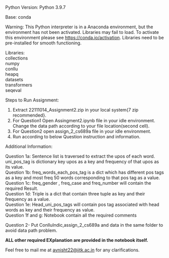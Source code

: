 Python Version: Python 3.9.7 

Base: conda

Warning:
This Python interpreter is in a Anaconda environment, but the environment has not been activated.
Libraries may fail to load.  To activate this environment please see https://conda.io/activation.
Libraries need to be pre-installed for smooth functioning.

Libraries: </br>
collections </br>
numpy </br>
conllu </br>
heapq </br>
datasets  </br>
transformers </br>
seqeval </br>

Steps to Run Assignment:
1. Extract 22111014_Assignment2.zip in your local system{7 zip recommended}.
2. For Question1 Open Assingment2.ipynb file in your idle environment. Change the data path according to your file location(second cell).
3. For Question2 open assign_2_cs689a file in your idle environment. 
4. Run according to below Question instruction and information.

Additional Information:

Question 1a: Sentence list is traversed to extract the upos of each word. uni_pos_tag is dictionary key upos as a key and frequency of that upos as its value. </br>
Question 1b: freq_words_each_pos_tag is a dict which has different pos tags as a key and most freq 50 words corresponding to that pos tag as a value. </br>
Question 1c: freq_gender , freq_case and freq_number will contain the required Result. </br>
Question 1d: Triple is a dict that contain three tuple as key and their frequency as a value. </br>
Question 1e: Head_uni_pos_tags will contain pos tag associated with head words as key and their frequency as value.</br>
Question 1f and g: Notebook contain all the required comments</br>

Question 2- Put ConlluIndic,assign_2_cs689a and data in the same folder to avoid data path problem.</br>


**ALL other required EXplanation are provided in the notebook itself.**

Feel free to mail me at avnisht22@iitk.ac.in for any clarifications.

